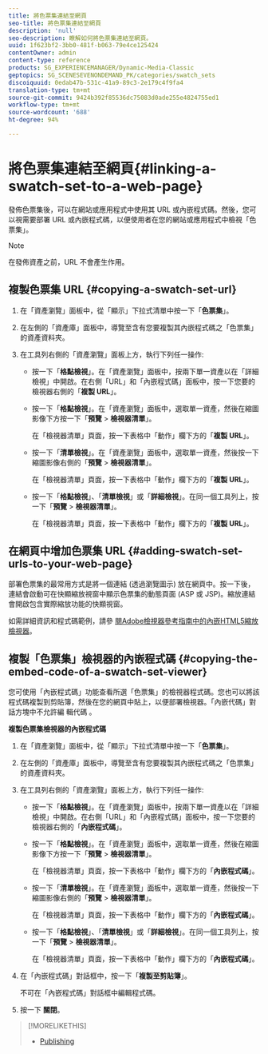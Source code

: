 ```yaml
---
title: 將色票集連結至網頁
seo-title: 將色票集連結至網頁
description: 'null'
seo-description: 瞭解如何將色票集連結至網頁。
uuid: 1f623bf2-3bb0-481f-b063-79e4ce125424
contentOwner: admin
content-type: reference
products: SG_EXPERIENCEMANAGER/Dynamic-Media-Classic
geptopics: SG_SCENESEVENONDEMAND_PK/categories/swatch_sets
discoiquuid: 0edab47b-531c-41a9-89c3-2e179c4f9fa4
translation-type: tm+mt
source-git-commit: 9424b392f85536dc75083d0ade255e4824755ed1
workflow-type: tm+mt
source-wordcount: '688'
ht-degree: 94%

---
```



# 將色票集連結至網頁{#linking-a-swatch-set-to-a-web-page}

發佈色票集後，可以在網站或應用程式中使用其 URL 或內嵌程式碼。然後，您可以視需要部署 URL 或內嵌程式碼，以便使用者在您的網站或應用程式中檢視「色票集」。

>[!NOTE]
>
>在發佈資產之前，URL 不會產生作用。

## 複製色票集 URL {#copying-a-swatch-set-url}

1. 在「資產瀏覽」面板中，從「顯示」下拉式清單中按一下「**色票集**」。
1. 在左側的「資產庫」面板中，導覽至含有您要複製其內嵌程式碼之「色票集」的資產資料夾。
1. 在工具列右側的「資產瀏覽」面板上方，執行下列任一操作:

   * 按一下「**格點檢視**」。在「資產瀏覽」面板中，按兩下單一資產以在「詳細檢視」中開啟。在右側「URL」和「內嵌程式碼」面板中，按一下您要的檢視器右側的「**複製 URL**」。
   * 按一下「**格點檢視**」。在「資產瀏覽」面板中，選取單一資產，然後在縮圖影像下方按一下「**預覽** > **檢視器清單**」。

      在「檢視器清單」頁面，按一下表格中「動作」欄下方的「**複製 URL**」。

   * 按一下「**清單檢視**」。在「資產瀏覽」面板中，選取單一資產，然後按一下縮圖影像右側的「**預覽** > **檢視器清單**」。

      在「檢視器清單」頁面，按一下表格中「動作」欄下方的「**複製 URL**」。

   * 按一下「**格點檢視**」、「**清單檢視**」或「**詳細檢視**」。在同一個工具列上，按一下「**預覽** > **檢視器清單**」。

      在「檢視器清單」頁面，按一下表格中「動作」欄下方的「**複製 URL**」。

## 在網頁中增加色票集 URL {#adding-swatch-set-urls-to-your-web-page}

部署色票集的最常用方式是將一個連結 (透過瀏覽圖示) 放在網頁中。按一下後，連結會啟動可在快顯縮放視窗中顯示色票集的動態頁面 (ASP 或 JSP)。縮放連結會開啟包含實際縮放功能的快顯視窗。

如需詳細資訊和程式碼範例，請參 [閱Adobe檢視器參考指南中的內嵌HTML5縮放檢視器](https://docs.adobe.com/content/help/en/dynamic-media-developer-resources/library/viewers-aem-assets-dmc/zoom/c-html5-20-zoom-viewer-about.html)。

## 複製「色票集」檢視器的內嵌程式碼 {#copying-the-embed-code-of-a-swatch-set-viewer}

您可使用「內嵌程式碼」功能查看所選「色票集」的檢視器程式碼。您也可以將該程式碼複製到剪貼簿，然後在您的網頁中貼上，以便部署檢視器。「內嵌代碼」對話方塊中不允許編 輯代碼 。

**複製色票集檢視器的內嵌程式碼**

1. 在「資產瀏覽」面板中，從「顯示」下拉式清單中按一下「**色票集**」。
1. 在左側的「資產庫」面板中，導覽至含有您要複製其內嵌程式碼之「色票集」的資產資料夾。
1. 在工具列右側的「資產瀏覽」面板上方，執行下列任一操作:

   * 按一下「**格點檢視**」。在「資產瀏覽」面板中，按兩下單一資產以在「詳細檢視」中開啟。在右側「URL」和「內嵌程式碼」面板中，按一下您要的檢視器右側的「**內嵌程式碼**」。
   * 按一下「**格點檢視**」。在「資產瀏覽」面板中，選取單一資產，然後在縮圖影像下方按一下「**預覽** > **檢視器清單**」。

      在「檢視器清單」頁面，按一下表格中「動作」欄下方的「**內嵌程式碼**」。

   * 按一下「**清單檢視**」。在「資產瀏覽」面板中，選取單一資產，然後按一下縮圖影像右側的「**預覽** > **檢視器清單**」。

      在「檢視器清單」頁面，按一下表格中「動作」欄下方的「**內嵌程式碼**」。

   * 按一下「**格點檢視**」、「**清單檢視**」或「**詳細檢視**」。在同一個工具列上，按一下「**預覽** > **檢視器清單**」。

      在「檢視器清單」頁面，按一下表格中「動作」欄下方的「**內嵌程式碼**」。

1. 在「內嵌程式碼」對話框中，按一下「**複製至剪貼簿**」。

   不可在「內嵌程式碼」對話框中編輯程式碼。

1. 按一下 **關閉**。

>[!MORELIKETHIS]
>
>* [Publishing](publishing-files.md#publishing_files)

